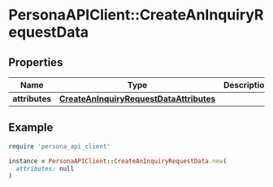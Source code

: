 # PersonaAPIClient::CreateAnInquiryRequestData

## Properties

| Name | Type | Description | Notes |
| ---- | ---- | ----------- | ----- |
| **attributes** | [**CreateAnInquiryRequestDataAttributes**](CreateAnInquiryRequestDataAttributes.md) |  |  |

## Example

```ruby
require 'persona_api_client'

instance = PersonaAPIClient::CreateAnInquiryRequestData.new(
  attributes: null
)
```

